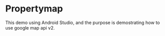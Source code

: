 Propertymap
===========
This demo using Android Studio, 
and the purpose is demostrating how to use google map api v2.


